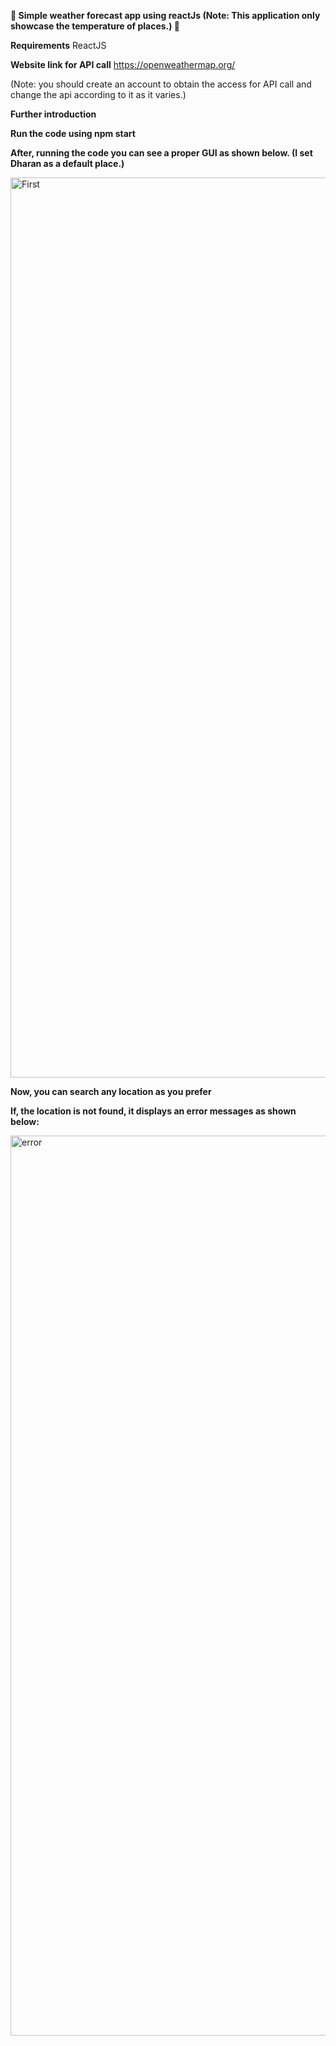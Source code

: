 **🚀 Simple weather forecast app using reactJs (Note: This application only showcase the temperature of places.) 🚀**

**Requirements**
ReactJS

**Website link for API call**
https://openweathermap.org/

(Note: you should create an account to obtain the access for API call and change the api according to it as it varies.)

**Further introduction**

**Run the code using npm start**

**After, running the code you can see a proper GUI as shown below. (I set Dharan as a default place.)**

<img width="1440" alt="First" src="https://github.com/ashminarai/weatherforecast-application/assets/85731866/5927450b-5ee6-41f2-9e50-6b17975621af">

**Now, you can search any location as you prefer**

**If, the location is not found, it displays an error messages as shown below:**

<img width="1440" alt="error" src="https://github.com/ashminarai/weatherforecast-application/assets/85731866/0d7427c1-c55e-4fa8-992b-d10db7fbedbf">












